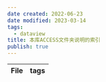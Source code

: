 ```yaml
---
date created: 2022-06-23
date modified: 2023-03-14
tags:
  - dataview
title: 本库ACCESS文件夹说明的索引
publish: true
---
```

| File | tags |
| ---- | ---- |

